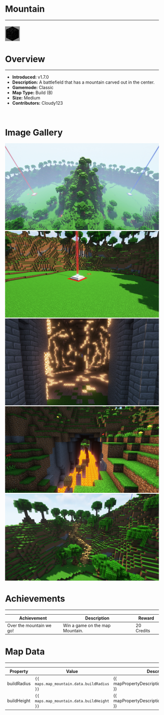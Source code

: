 # Mountain

---

#### ![mountainicon](../assets/icons/maps/mountain-icon.jpg)

# Overview

---

- **Introduced:** v1.7.0
- **Description:** A battlefield that has a mountain carved out in the center.
- **Gamemode:** Classic
- **Map Type:** Build (B)
- **Size:** Medium
- **Contributors:** Cloudy123

<br />

# Image Gallery

![Mountain - Overview](../assets/maps/mountain/mountain-overview.jpg)
![Mountain - Beacon](../assets/maps/mountain/mountain-beacon.jpg)
![Mountain - Middle](../assets/maps/mountain/mountain-middle.jpg)
![Mountain - Flank1](../assets/maps/mountain/mountain-flank1.jpg)
![Mountain - Flank2](../assets/maps/mountain/mountain-flank2.jpg)

# Achievements

---

| Achievement              | Description                     | Reward     |
| ------------------------ | ------------------------------- | ---------- |
| Over the mountain we go! | Win a game on the map Mountain. | 20 Credits |

# Map Data

---

| Property    | Value                                      | Description                                       |
| ----------- | ------------------------------------------ | ------------------------------------------------- |
| buildRadius | `{{ maps.map_mountain.data.buildRadius }}` | {{ mapPropertyDescriptions.buildRadius.classic }} |
| buildHeight | `{{ maps.map_mountain.data.buildHeight }}` | {{ mapPropertyDescriptions.buildHeight.classic }} |
